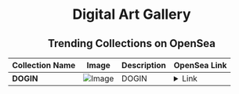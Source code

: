 <div align="center">

# Digital Art Gallery

## Trending Collections on OpenSea

| Collection Name                       | Image                                                                                     | Description                       | OpenSea Link                                                                                          |
|---------------------------------------|-------------------------------------------------------------------------------------------|-----------------------------------|--------------------------------------------------------------------------------------------------------|
| **DOGIN** | ![Image](https://i.seadn.io/s/raw/files/f960bb8b7b24d767bd2a294e6c01cdfd.jpg?w=500&auto=format?w=200&auto=format) | DOGIN | <details><summary>Link</summary>[DOGIN](https://opensea.io/collection/dogin-6)</details> |

</div>